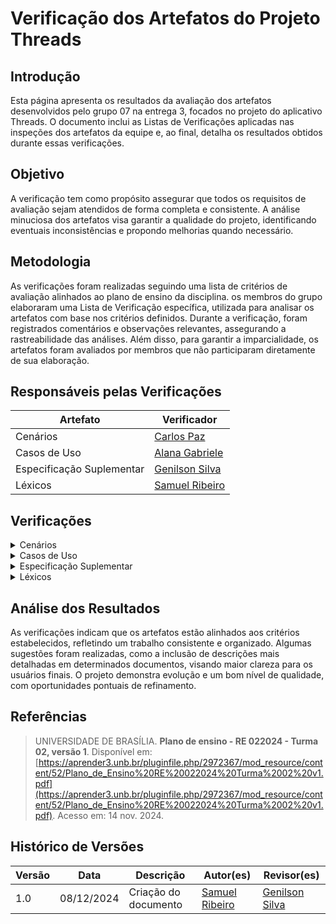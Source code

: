 # Verificação dos Artefatos do Projeto Threads

## Introdução

Esta página apresenta os resultados da avaliação dos artefatos desenvolvidos pelo grupo 07 na entrega 3, focados no projeto do aplicativo Threads. O documento inclui as Listas de Verificações aplicadas nas inspeções dos artefatos da equipe e, ao final, detalha os resultados obtidos durante essas verificações.

## Objetivo

A verificação tem como propósito assegurar que todos os requisitos de avaliação sejam atendidos de forma completa e consistente. A análise minuciosa dos artefatos visa garantir a qualidade do projeto, identificando eventuais inconsistências e propondo melhorias quando necessário.

## Metodologia

As verificações foram realizadas seguindo uma lista de critérios de avaliação alinhados ao plano de ensino da disciplina. os membros do grupo elaboraram uma Lista de Verificação específica, utilizada para analisar os artefatos com base nos critérios definidos. Durante a verificação, foram registrados comentários e observações relevantes, assegurando a rastreabilidade das análises. Além disso, para garantir a imparcialidade, os artefatos foram avaliados por membros que não participaram diretamente de sua elaboração.

## Responsáveis pelas Verificações

| Artefato                  | Verificador                                        |
| ------------------------- | -------------------------------------------------- |
| Cenários                  | [Carlos Paz](https://github.com/dudupaz)           |
| Casos de Uso              | [Alana Gabriele](https://github.com/alanagabriele) |
| Especificação Suplementar | [Genilson Silva](https://github.com/GenilsonJrs)   |
| Léxicos                   | [Samuel Ribeiro](https://github.com/SamuelRicosta) |

## Verificações

<details>
  <summary>Cenários</summary>

  <!-- Técnicas de priorização  -->
  <h2>Lista de Verificação</h2>

  <div style="text-align: center;">
    <p><strong>Tabela: </strong></p>
  </div>

<table border="1">
  <tr>
    <th>Número</th>
    <th>Critério</th>
    <th>Avaliação</th>
    <th>Fonte</th>
  </tr>
  <tr>
    <td></td>
    <td></td>
    <td></td>
    <td><span></a></td>
  </tr>
</table>

<h2>Verificação</h2>
<p></p>

<h2>Sugestões</h2>
<p></p>

<h2>Gravação</h2>
<p>O vídeo pode ser visto direto no <a href="">YouTube.</a></p>

<div style="text-align: center;">
  <p>Vídeo </p>
</div>

<iframe width="560" height="315" src="" title="YouTube video player" frameborder="0" allow="accelerometer; autoplay; clipboard-write; encrypted-media; gyroscope; picture-in-picture; web-share" referrerpolicy="strict-origin-when-cross-origin" allowfullscreen></iframe>

<p style="text-align: center; font-size: 14px;">
    Autor: <a href="" target="_blank"></a>
</p>
</details>

<details>
  <summary>Casos de Uso</summary>

  <!-- Técnicas de priorização  -->
  <h2>Lista de Verificação</h2>

  <div style="text-align: center;">
    <p><strong>Tabela: </strong></p>
  </div>

<table border="1">
  <tr>
    <th>Número</th>
    <th>Critério</th>
    <th>Avaliação</th>
    <th>Fonte</th>
  </tr>
  <tr>
    <td></td>
    <td></td>
    <td></td>
    <td><span></a></td>
  </tr>
</table>

<h2>Verificação</h2>
<p></p>

<h2>Sugestões</h2>
<p></p>

<h2>Gravação</h2>
<p>O vídeo pode ser visto direto no <a href="">YouTube.</a></p>

<div style="text-align: center;">
  <p>Vídeo </p>
</div>

<iframe width="560" height="315" src="" title="YouTube video player" frameborder="0" allow="accelerometer; autoplay; clipboard-write; encrypted-media; gyroscope; picture-in-picture; web-share" referrerpolicy="strict-origin-when-cross-origin" allowfullscreen></iframe>

<p style="text-align: center; font-size: 14px;">
    Autor: <a href="" target="_blank"></a>
</p>
</details>

<details>
  <summary>Especificação Suplementar</summary>

  <!-- Técnicas de priorização  -->
  <h2>Lista de Verificação</h2>

  <div style="text-align: center;">
    <p><strong>Tabela 4 - Especificação Suplementar </strong></p>
  </div>

<table border="1">
  <tr>
    <th>Número</th>
    <th>Critério</th>
    <th>Avaliação</th>
    <th>Fonte</th>
    <th>Autor</th>
  </tr>
  <tr>
    <td>1</td>
    <td>O documento define claramente os requisitos de usabilidade, incluindo tempos de treinamento e padrões a serem atendidos?</td>
    <td>Sim</td>
    <td>v1.0 - 09/12</td>
    <td>Genilson Silva</td>
  </tr>
  <tr>
    <td>2</td>
    <td>Os requisitos de confiabilidade especificam métricas como disponibilidade, MTBF e MTTR?</td>
    <td>Sim</td>
    <td>v1.0 - 09/12</td>
    <td>Genilson Silva</td>
  </tr>
  <tr>
    <td>3</td>
    <td>Os critérios de desempenho incluem tempos de resposta, taxa de transferência e capacidade do sistema?</td>
    <td>Sim</td>
    <td>v1.0 - 09/12</td>
    <td>Genilson Silva</td>
  </tr>
  <tr>
    <td>4</td>
    <td>As restrições de projeto abrangem limitações de design, ferramentas de desenvolvimento e linguagens de software?</td>
    <td>Sim</td>
    <td>v1.0 - 09/12</td>
    <td>Genilson Silva</td>
  </tr>
  <tr>
    <td>5</td>
    <td>Os requisitos de suportabilidade detalham padrões de codificação e acesso à manutenção?</td>
    <td>Sim</td>
    <td>v1.0 - 09/12</td>
    <td>Genilson Silva</td>
  </tr>
  <tr>
    <td>6</td>
    <td>O documento especifica as interfaces de usuário com clareza, detalhando comportamentos esperados?</td>
    <td>Sim</td>
    <td>v1.0 - 09/12</td>
    <td>Genilson Silva</td>
  </tr>
  <tr>
    <td>7</td>
    <td>As interfaces de hardware são descritas adequadamente, incluindo estrutura lógica e endereços físicos?</td>
    <td>Sim</td>
    <td>v1.0 - 09/12</td>
    <td>Genilson Silva</td>
  </tr>
  <tr>
    <td>8</td>
    <td>Os padrões aplicáveis são mencionados e detalhados na seção de requisitos do produto?</td>
    <td>Sim</td>
    <td>v1.0 - 09/12</td>
    <td>Genilson Silva</td>
  </tr>
  <tr>
    <td>9</td>
    <td>O documento identifica e descreve os requisitos de licenciamento?</td>
    <td>Sim</td>
    <td>v1.0 - 09/12</td>
    <td>Genilson Silva</td>
  </tr>
  <tr>
    <td>10</td>
    <td>As referências utilizadas no documento são listadas de forma adequada e completa?</td>
    <td>Sim</td>
    <td>v1.0 - 09/12</td>
    <td>Genilson Silva</td>
  </tr>
</table>

<p style="text-align: center; font-size: 14px;">
    Autora: <a href="https://github.com/GenilsonJrs" target="_blank">Genilson Silva</a>
  </p>


<h2>Verificação</h2>

<p> A lista de verificação foi aplicada ao grupo 8, responsável pela análise do aplicativo Sympla, no contexto da Especificação Suplementar. Após a revisão detalhada, constatou-se que não foram encontrados erros, indicando a conformidade dos requisitos suplementares documentados. </p>

<h2>Sugestões</h2>

<p> Não há sugestões a serem feitas, pois todos os aspectos analisados estão em conformidade com os critérios estabelecidos. O documento atende plenamente às expectativas e requisitos especificados. </p>

<h2>Gravação</h2>
<p>O vídeo pode ser visto direto no <a href="https://www.youtube.com/watch?v=Bdw2eMZospo">YouTube.</a></p>

<div style="text-align: center;">
  <p>Vídeo 4 - Especificação Sumplementar </p>
</div>

<iframe width="560" height="315" src="https://www.youtube.com/embed/Bdw2eMZospo?si=xCBOKDj54C0MOSKR" title="YouTube video player" frameborder="0" allow="accelerometer; autoplay; clipboard-write; encrypted-media; gyroscope; picture-in-picture; web-share" referrerpolicy="strict-origin-when-cross-origin" allowfullscreen></iframe>

<p style="text-align: center; font-size: 14px;">
    Autor: <a href="https://github.com/GenilsonJrs" target="_blank">Genilson Silva</a>
</p>
</details>

<details>
<summary>Léxicos</summary>

  <!-- Técnicas de priorização  -->
  <h2>Lista de Verificação</h2>

 <div style="text-align: center;">
    <p><strong>Tabela 4: Lista de Verificação</strong></p>

<table border="1">
    <tr>
        <th>Número</th>
        <th>O GitHub Pages possui:</th>
        <th>Avaliação</th>
        <th>Versão e Data da Última Avaliação</th>
        <th>Imagem de Referência</th>
    </tr>
    <tr>
        <td>1</td>
        <td>A referência bibliográfica da definição de léxicos foi incluída?</td>
        <td>Sim</td>
        <td>versão 1.0</td>
        <td>
            <a href="https://aprender3.unb.br/pluginfile.php/2972367/mod_resource/content/52/Plano_de_Ensino%20RE%20022024%20Turma%2002%20v1.pdf">Plano de ensino</a>
        </td>
    </tr>
    <tr>
        <td>2</td>
        <td>A foto ou trecho explicando o conceito de léxicos foi adicionada?</td>
        <td>Sim</td>
        <td>versão 1.0</td>
        <td>
            <a href="https://aprender3.unb.br/pluginfile.php/2972367/mod_resource/content/52/Plano_de_Ensino%20RE%20022024%20Turma%2002%20v1.pdf">Plano de ensino</a>
        </td>
    </tr>
    <tr>
        <td>3</td>
        <td>Os léxicos incluem a definição do usuário?</td>
        <td>Sim</td>
        <td>versão 1.0</td>
        <td>
            <a href="https://aprender3.unb.br/pluginfile.php/2972367/mod_resource/content/52/Plano_de_Ensino%20RE%20022024%20Turma%2002%20v1.pdf">Plano de ensino</a>
        </td>
    </tr>
    <tr>
        <td>4</td>
        <td>Há ligações ou conexões claras entre os léxicos?</td>
        <td>Sim</td>
        <td>versão 1.0</td>
        <td>
            <a href="https://aprender3.unb.br/pluginfile.php/2972367/mod_resource/content/52/Plano_de_Ensino%20RE%20022024%20Turma%2002%20v1.pdf">Plano de ensino</a>
        </td>
    </tr>
    <tr>
        <td>5</td>
        <td>Os léxicos utilizam a estrutura de dicionário (verbo, objeto, estado)?</td>
        <td>Sim</td>
        <td>versão 1.0</td>
        <td>
            <a href="https://aprender3.unb.br/pluginfile.php/2972367/mod_resource/content/52/Plano_de_Ensino%20RE%20022024%20Turma%2002%20v1.pdf">Plano de ensino</a>
        </td>
    </tr>
    <tr>
        <td>6</td>
        <td>A página de modelagem apresenta clareza e está organizada visualmente?</td>
        <td>Sim</td>
        <td>versão 1.0</td>
        <td>
            <a href="https://aprender3.unb.br/pluginfile.php/2972367/mod_resource/content/52/Plano_de_Ensino%20RE%20022024%20Turma%2002%20v1.pdf">Plano de ensino</a>
        </td>
    </tr>
</table>
 <p style="text-align: center; font-size: 14px;">
    Autor: <a href="https://github.com/SamuelRicosta" target="_blank">Samuel Ribeiro</a>
  </p>

<h2>Problemas</h2>
Nenhum problema foi encontrado de acordo com a lista de verificação aplicada.

<h2>Sugestões</h2>

Nenhuma sugestão a ser apontada.

<h2>Gravação</h2>

<p >O vídeo pode ser visto direto no <a href="https://youtu.be/k00YbZH6Tag">YouTube.</a></p>

<div style="text-align: center">
<p>Vídeo 4 - Verificação de Personas </p>
</div>

<iframe width="560" height="315" src="https://www.youtube.com/embed/k00YbZH6Tag?si=Z23EWIkKVvX8hHp8" title="YouTube video player" frameborder="0" allow="accelerometer; autoplay; clipboard-write; encrypted-media; gyroscope; picture-in-picture; web-share" referrerpolicy="strict-origin-when-cross-origin" allowfullscreen></iframe>

<p style="text-align: center; font-size: 14px;">
    Autor: <a href="https://github.com/SamuelRicosta" target="_blank">Samuel Ribeiro</a>
  </p>
</details>

## Análise dos Resultados

As verificações indicam que os artefatos estão alinhados aos critérios estabelecidos, refletindo um trabalho consistente e organizado. Algumas sugestões foram realizadas, como a inclusão de descrições mais detalhadas em determinados documentos, visando maior clareza para os usuários finais. O projeto demonstra evolução e um bom nível de qualidade, com oportunidades pontuais de refinamento.

## Referências

> UNIVERSIDADE DE BRASÍLIA. **Plano de ensino - RE 022024 - Turma 02, versão 1**. Disponível em: [https://aprender3.unb.br/pluginfile.php/2972367/mod_resource/content/52/Plano_de_Ensino%20RE%20022024%20Turma%2002%20v1.pdf](https://aprender3.unb.br/pluginfile.php/2972367/mod_resource/content/52/Plano_de_Ensino%20RE%20022024%20Turma%2002%20v1.pdf). Acesso em: 14 nov. 2024.

## Histórico de Versões

| **Versão** | **Data**   | **Descrição**        | **Autor(es)**                                | **Revisor(es)**                                  |
| ---------- | ---------- | -------------------- | -------------------------------------------- | ------------------------------------------------ |
| 1.0        | 08/12/2024 | Criação do documento | [Samuel Ribeiro](https://github.com/SamuelRicosta) | [Genilson Silva](https://github.com/GenilsonJrs) |
